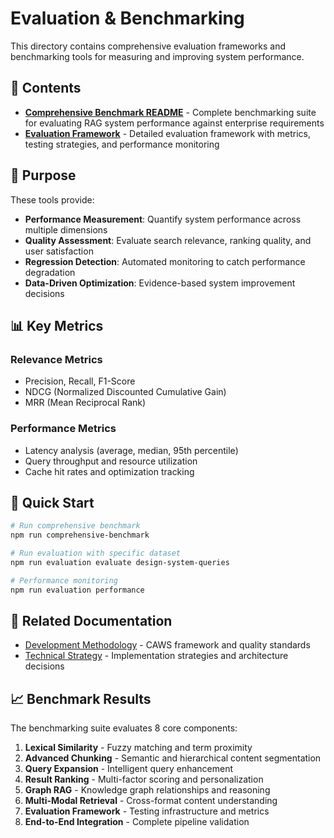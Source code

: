 # Evaluation & Benchmarking

This directory contains comprehensive evaluation frameworks and benchmarking tools for measuring and improving system performance.

## 📁 Contents

- **[Comprehensive Benchmark README](./COMPREHENSIVE_BENCHMARK_README.md)** - Complete benchmarking suite for evaluating RAG system performance against enterprise requirements
- **[Evaluation Framework](./EVALUATION_FRAMEWORK.md)** - Detailed evaluation framework with metrics, testing strategies, and performance monitoring

## 🎯 Purpose

These tools provide:
- **Performance Measurement**: Quantify system performance across multiple dimensions
- **Quality Assessment**: Evaluate search relevance, ranking quality, and user satisfaction
- **Regression Detection**: Automated monitoring to catch performance degradation
- **Data-Driven Optimization**: Evidence-based system improvement decisions

## 📊 Key Metrics

### Relevance Metrics
- Precision, Recall, F1-Score
- NDCG (Normalized Discounted Cumulative Gain)
- MRR (Mean Reciprocal Rank)

### Performance Metrics
- Latency analysis (average, median, 95th percentile)
- Query throughput and resource utilization
- Cache hit rates and optimization tracking

## 🚀 Quick Start

```bash
# Run comprehensive benchmark
npm run comprehensive-benchmark

# Run evaluation with specific dataset
npm run evaluation evaluate design-system-queries

# Performance monitoring
npm run evaluation performance
```

## 🔗 Related Documentation

- [Development Methodology](../development-methodology/README.md) - CAWS framework and quality standards
- [Technical Strategy](../technical-strategy/README.md) - Implementation strategies and architecture decisions

## 📈 Benchmark Results

The benchmarking suite evaluates 8 core components:
1. **Lexical Similarity** - Fuzzy matching and term proximity
2. **Advanced Chunking** - Semantic and hierarchical content segmentation
3. **Query Expansion** - Intelligent query enhancement
4. **Result Ranking** - Multi-factor scoring and personalization
5. **Graph RAG** - Knowledge graph relationships and reasoning
6. **Multi-Modal Retrieval** - Cross-format content understanding
7. **Evaluation Framework** - Testing infrastructure and metrics
8. **End-to-End Integration** - Complete pipeline validation
